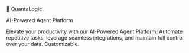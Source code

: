 
🚀 QuantaLogic.


AI-Powered Agent Platform

Elevate your productivity with our AI-Powered Agent Platform! Automate repetitive tasks, leverage seamless integrations, and maintain full control over your data. Customizable. 
